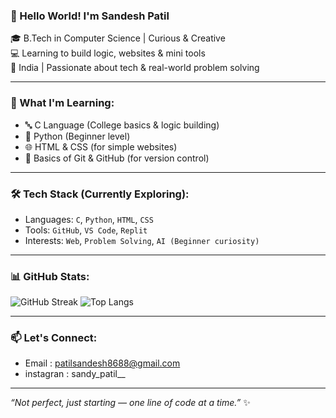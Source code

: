 ### 👋 Hello World! I'm Sandesh Patil

🎓 B.Tech in Computer Science | Curious & Creative  
💻 Learning to build logic, websites & mini tools  
📍 India | Passionate about tech & real-world problem solving

---

### 🧠 What I'm Learning:
- 🔤 C Language (College basics & logic building)
- 🐍 Python (Beginner level)
- 🌐 HTML & CSS (for simple websites)
- 🧪 Basics of Git & GitHub (for version control)

---

### 🛠 Tech Stack (Currently Exploring):
- Languages: `C`, `Python`, `HTML`, `CSS`
- Tools: `GitHub`, `VS Code`, `Replit`
- Interests: `Web`, `Problem Solving`, `AI (Beginner curiosity)`

---

### 📊 GitHub Stats:
![GitHub Streak](https://github-readme-streak-stats.herokuapp.com/?user=your-github-username&theme=radical)
![Top Langs](https://github-readme-stats.vercel.app/api/top-langs/?username=your-github-username&layout=compact&theme=tokyonight)

---

### 📫 Let's Connect:
- Email : patilsandesh8688@gmail.com 
- instagran : sandy_patil__

---

_“Not perfect, just starting — one line of code at a time.”_ ✨
